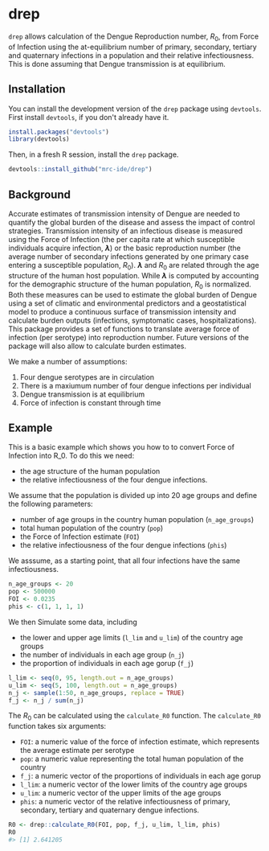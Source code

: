 
<!-- README.md is generated from README.Rmd. Please edit that file -->
drep
====

<!-- badges: start -->
<!-- badges: end -->
`drep` allows calculation of the Dengue Reproduction number, *R*<sub>0</sub>, from Force of Infection using the at-equilibrium number of primary, secondary, tertiary and quaternary infections in a population and their relative infectiousness. This is done assuming that Dengue transmission is at equilibrium.

Installation
------------

You can install the development version of the `drep` package using `devtools`. First install `devtools`, if you don't already have it.

``` r
install.packages("devtools")
library(devtools)
```

Then, in a fresh R session, install the `drep` package.

``` r
devtools::install_github("mrc-ide/drep")
```

Background
----------

Accurate estimates of transmission intensity of Dengue are needed to quantify the global burden of the disease and assess the impact of control strategies. Transmission intensity of an infectious disease is measured using the Force of Infection (the per capita rate at which susceptible individuals acquire infection, ***λ***) or the basic reproduction number (the average number of secondary infections generated by one primary case entering a susceptible population, *R*<sub>0</sub>). ***λ*** and *R*<sub>0</sub> are related through the age structure of the human host population. While ***λ*** is computed by accounting for the demographic structure of the human population, *R*<sub>0</sub> is normalized. Both these measures can be used to estimate the global burden of Dengue using a set of climatic and environmental predictors and a geostatistical model to produce a continuous surface of transmission intensity and calculate burden outputs (infections, symptomatic cases, hospitalizations). This package provides a set of functions to translate average force of infection (per serotype) into reproduction number. Future versions of the package will also allow to calculate burden estimates.

We make a number of assumptions:

1.  Four dengue serotypes are in circulation
2.  There is a maxiumum number of four dengue infections per individual
3.  Dengue transmission is at equilibrium
4.  Force of infection is constant through time

Example
-------

This is a basic example which shows you how to to convert Force of Infection into R\_0. To do this we need:

-   the age structure of the human population
-   the relative infectiousness of the four dengue infections.

We assume that the population is divided up into 20 age groups and define the following parameters:

-   number of age groups in the country human population (`n_age_groups`)
-   total human population of the country (`pop`)
-   the Force of Infection estimate (`FOI`)
-   the relative infectiousness of the four dengue infections (`phis`)

We asssume, as a starting point, that all four infections have the same infectiousness.

``` r
n_age_groups <- 20
pop <- 500000
FOI <- 0.0235
phis <- c(1, 1, 1, 1)
```

We then Simulate some data, including

-   the lower and upper age limits (`l_lim` and `u_lim`) of the country age groups
-   the number of individuals in each age group (`n_j`)
-   the proportion of individuals in each age gorup (`f_j`)

``` r
l_lim <- seq(0, 95, length.out = n_age_groups)
u_lim <- seq(5, 100, length.out = n_age_groups)
n_j <- sample(1:50, n_age_groups, replace = TRUE)
f_j <- n_j / sum(n_j)
```

The *R*<sub>0</sub> can be calculated using the `calculate_R0` function. The `calculate_R0` function takes six arguments:

-   `FOI`: a numeric value of the force of infection estimate, which represents the average estimate per serotype
-   `pop`: a numeric value representing the total human population of the country
-   `f_j`: a numeric vector of the proportions of individuals in each age gorup
-   `l_lim`: a numeric vector of the lower limits of the country age groups
-   `u_lim`: a numeric vector of the upper limits of the age groups
-   `phis`: a numeric vector of the relative infectiousness of primary, secondary, tertiary and quaternary dengue infections.

``` r
R0 <- drep::calculate_R0(FOI, pop, f_j, u_lim, l_lim, phis)
R0
#> [1] 2.641205
```
